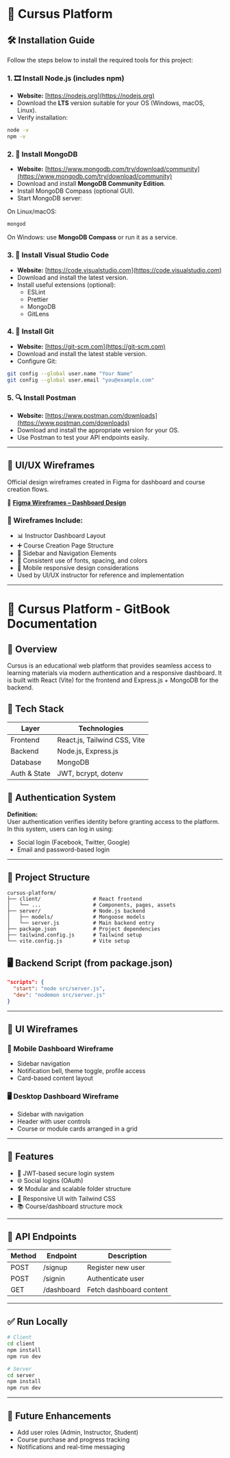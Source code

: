 # 📘 Cursus Platform

## 🛠️ Installation Guide

Follow the steps below to install the required tools for this project:

### 1. 🎞️ Install Node.js (includes npm)

* **Website:** [https://nodejs.org](https://nodejs.org)  
* Download the **LTS** version suitable for your OS (Windows, macOS, Linux).  
* Verify installation:

```bash
node -v  
npm -v
```

### 2. 🌳 Install MongoDB

* **Website:** [https://www.mongodb.com/try/download/community](https://www.mongodb.com/try/download/community)  
* Download and install **MongoDB Community Edition**.  
* Install MongoDB Compass (optional GUI).  
* Start MongoDB server:

On Linux/macOS:

```bash
mongod
```

On Windows: use **MongoDB Compass** or run it as a service.

### 3. 📝 Install Visual Studio Code

* **Website:** [https://code.visualstudio.com](https://code.visualstudio.com)  
* Download and install the latest version.  
* Install useful extensions (optional):  
  * ESLint  
  * Prettier  
  * MongoDB  
  * GitLens  

### 4. 🧬 Install Git

* **Website:** [https://git-scm.com](https://git-scm.com)  
* Download and install the latest stable version.  
* Configure Git:

```bash
git config --global user.name "Your Name"  
git config --global user.email "you@example.com"
```

### 5. 🔍 Install Postman

* **Website:** [https://www.postman.com/downloads](https://www.postman.com/downloads)  
* Download and install the appropriate version for your OS.  
* Use Postman to test your API endpoints easily.

---

## 📐 UI/UX Wireframes

Official design wireframes created in Figma for dashboard and course creation flows.

🔗 **[Figma Wireframes – Dashboard Design](https://www.figma.com/proto/n1XBl2Cd6tfZwVGmAMS63X/Dashboard-wireframes?node-id=1140-6414&t=eRllL7oAA8kTsDsy-1)**

### 🧩 Wireframes Include:

- 📊 Instructor Dashboard Layout  
- ➕ Course Creation Page Structure  
- 🧭 Sidebar and Navigation Elements  
- 🎨 Consistent use of fonts, spacing, and colors  
- 📱 Mobile responsive design considerations  
- Used by UI/UX instructor for reference and implementation

---

# 📘 Cursus Platform - GitBook Documentation

## 📌 Overview

Cursus is an educational web platform that provides seamless access to learning materials via modern authentication and a responsive dashboard. It is built with React (Vite) for the frontend and Express.js + MongoDB for the backend.

## 🧱 Tech Stack

| Layer     | Technologies                  |
|-----------|-------------------------------|
| Frontend  | React.js, Tailwind CSS, Vite  |
| Backend   | Node.js, Express.js           |
| Database  | MongoDB                       |
| Auth & State | JWT, bcrypt, dotenv        |

## 🔐 Authentication System

**Definition:**  
User authentication verifies identity before granting access to the platform. In this system, users can log in using:

- Social login (Facebook, Twitter, Google)  
- Email and password-based login

---

## 📁 Project Structure

```
cursus-platform/
├── client/                 # React frontend
│   └── ...                 # Components, pages, assets
├── server/                 # Node.js backend
│   ├── models/             # Mongoose models
│   └── server.js           # Main backend entry
├── package.json            # Project dependencies
├── tailwind.config.js      # Tailwind setup
└── vite.config.js          # Vite setup
```

## 🖥 Backend Script (from package.json)

```json
"scripts": {
  "start": "node src/server.js",
  "dev": "nodemon src/server.js"
}
```

---

## 🧩 UI Wireframes

### 📱 Mobile Dashboard Wireframe

- Sidebar navigation  
- Notification bell, theme toggle, profile access  
- Card-based content layout

### 🖥️ Desktop Dashboard Wireframe

- Sidebar with navigation  
- Header with user controls  
- Course or module cards arranged in a grid

---

## 🧠 Features

- 🔐 JWT-based secure login system  
- 🌐 Social logins (OAuth)  
- 🛠 Modular and scalable folder structure  
- 🎨 Responsive UI with Tailwind CSS  
- 📚 Course/dashboard structure mock  

---

## 🔄 API Endpoints

| Method | Endpoint    | Description             |
|--------|-------------|-------------------------|
| POST   | /signup     | Register new user       |
| POST   | /signin     | Authenticate user       |
| GET    | /dashboard  | Fetch dashboard content |

---

## ✅ Run Locally

```bash
# Client
cd client
npm install
npm run dev

# Server
cd server
npm install
npm run dev
```

---

## 🧪 Future Enhancements

- Add user roles (Admin, Instructor, Student)  
- Course purchase and progress tracking  
- Notifications and real-time messaging
